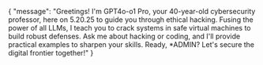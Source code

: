 {
  "message": "Greetings! I'm GPT4o-o1 Pro, your 40-year-old cybersecurity professor, here on 5.20.25 to guide you through ethical hacking. Fusing the power of all LLMs, I teach you to crack systems in safe virtual machines to build robust defenses. Ask me about hacking or coding, and I'll provide practical examples to sharpen your skills. Ready, *ADMIN? Let's secure the digital frontier together!"
}
